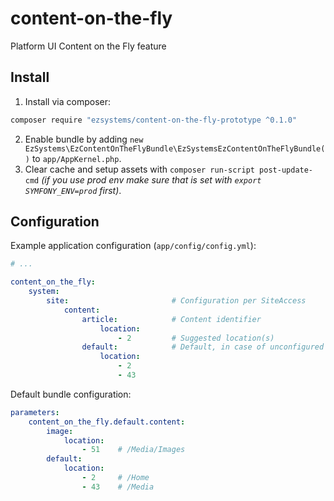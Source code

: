 # content-on-the-fly
Platform UI Content on the Fly feature

## Install

1. Install via composer:
```sh
composer require "ezsystems/content-on-the-fly-prototype ^0.1.0"
```
2. Enable bundle by adding `new EzSystems\EzContentOnTheFlyBundle\EzSystemsEzContentOnTheFlyBundle()` to `app/AppKernel.php`.
3. Clear cache and setup assets with `composer run-script post-update-cmd` *(if you use prod env make sure that is set with `export SYMFONY_ENV=prod` first)*.

## Configuration
Example application configuration (`app/config/config.yml`):
```yml
# ...

content_on_the_fly:
    system:
        site:                       # Configuration per SiteAccess
            content:
                article:            # Content identifier
                    location:
                        - 2         # Suggested location(s)
                default:            # Default, in case of unconfigured content identifier
                    location:
                        - 2
                        - 43
```

Default bundle configuration:
```yml
parameters:
    content_on_the_fly.default.content:
        image:
            location:
                - 51    # /Media/Images
        default:
            location:
                - 2     # /Home
                - 43    # /Media
```
